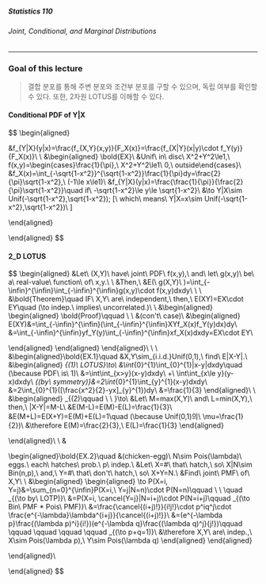 ##### Statistics 110

###### Joint, Conditional, and Marginal Distributions

---



### Goal of this lecture

> 결합 분포를 통해 주변 분포와 조건부 분포를 구할 수 있으며, 독립 여부를 확인할 수 있다. 또한, 2차원 LOTUS를 이해할 수 있다.







#### Conditional PDF of Y|X

$$
\begin{aligned}

&f_{Y|X}(y|x)=\frac{f_{X,Y}(x,y)}{F_X(x)}=\frac{f_{X|Y}(x|y)\cdot f_Y(y)}{F_X(x)}\\
\\
&\begin{aligned}
\bold{EX}\ &Unif\ in\ disc\ X^2+Y^2\le1,\ f(x,y)=\begin{cases}\frac{1}{\pi},\ X^2+Y^2\le1\\ 0,\ outside\end{cases}\\
&f_X(x)=\int_{-\sqrt{1-x^2}}^{\sqrt{1-x^2}}\frac{1}{\pi}dy=\frac{2}{\pi}\sqrt{1-x^2},\ (-1\le x\le1)\\
&f_{Y|X}(y|x)=\frac{\frac{1}{\pi}}{\frac{2}{\pi}\sqrt{1-x^2}}\quad if\ -\sqrt{1-x^2}\le y\le \sqrt{1-x^2}\\
&\to Y|X\sim Unif(-\sqrt{1-x^2},\sqrt{1-x^2})\; [\ which\ means\ Y|X=x\sim Unif(-\sqrt{1-x^2},\sqrt{1-x^2})\ ]

\end{aligned}

\end{aligned}
$$







#### 2_D LOTUS

$$
\begin{aligned}
&Let\ (X,Y)\ have\ joint\ PDF\ f(x,y),\ and\ let\ g(x,y)\ be\ a\ real-value\ function\ of\ x,y.\\
\\
&Then,\\
&E(\ g(X,Y)\ )=\int_{-\infin}^{\infin}\int_{-\infin}^{\infin}g(x,y)\cdot f(x,y)dxdy\\
\\
\\
&\bold{Theorem}\quad IF\ X,Y\ are\ independent,\ then,\ E(XY)=EX\cdot EY\quad (\to indep.\ implies\ uncorrelated.)\\
\\
&\begin{aligned}
\begin{aligned}
\bold{Proof}\qquad \ \  &(con't\ case)\\
&\begin{aligned}
E(XY)&=\int_{-\infin}^{\infin}(\int_{-\infin}^{\infin}XYf_X(x)f_Y(y)dx)dy\\
&=\int_{-\infin}^{\infin}yf_Y(y)\int_{-\infin}^{\infin}xf_X(x)dxdy=EX\cdot EY\\

\end{aligned}
\end{aligned}
\end{aligned}\\
\\
\\
&\begin{aligned}\bold{EX.1}\quad &X,Y\sim_{i.i.d.}Unif(0,1),\ find\ E|X-Y|.\\
&\begin{aligned}
_{(1)\ LOTUS}\to\ &\int_{0}^{1}\int_{0}^{1}|x-y|dxdy\quad (\because PDF\ is\ 1)\\
&=\int\int_{x>y}(x-y)dxdy\ +\ \int\int_{x\le y}(y-x)dxdy\\
_{(by\ symmetry)}&=2\int_{0}^{1}\int_{y}^{1}(x-y)dxdy\\
&=2\int_{0}^{1}([\frac{x^2}{2}-yx]_{y}^{1})dy\\
&=\frac{1}{3}
\end{aligned}\\
\\
&\begin{aligned}
_{(2)\qquad \ \ }\to\ &Let\ M=max(X,Y)\ and\ L=min(X,Y),\ then,\ |X-Y|=M-L\\
&E(M-L)=E(M)-E(L)=\frac{1}{3}\\
&E(M+L)=E(X+Y)=E(M)+E(L)=1\quad (\because Unif(0,1)의\ \mu=\frac{1}{2})\\
&\therefore E(M)=\frac{2}{3},\ E(L)=\frac{1}{3}
\end{aligned}

\end{aligned}\\
\\
&

\begin{aligned}\bold{EX.2}\quad &(chicken-egg)\ N\sim Pois(\lambda)\ eggs.\ each\ hatches\ prob.\ p\ indep.\\
&Let\ X=\#\ that\ hatch,\ so\ X|N\sim Bin(n,p),\ and,\ Y=\#\ that\ don't\ hatch,\ so\ X+Y=N.\\
&Find\ joint\ PMF\ of\ X,Y\\
\\
&\begin{aligned}
\begin{aligned}
\to P(X=i, Y=j)&=\sum_{n=0}^{\infin}P(X=i,\ Y=j|N=n)\cdot P(N=n)\qquad \ \ \quad _{(\to by\ LOTP)}\\
&=P(X=i, \cancel{Y=j}|N=i+j)\cdot P(N=i+j)\qquad _{(\to Bin\ PMF * Pois\ PMF)}\\
&=\frac{\cancel{(i+j)!}}{i!j!}\cdot p^iq^j\cdot \frac{e^{-\lambda}\lambda^{i+j}}{\cancel{(i+j)!}}\\
&=(e^{-\lambda p}\frac{(\lambda p)^i}{i!})(e^{-\lambda q}\frac{(\lambda q)^j}{j!})\qquad \qquad \qquad \qquad \qquad _{(\to p+q=1)}\\
&\therefore X,Y\ are\ indep.,\ X\sim Pois(\lambda p),\ Y\sim Pois(\lambda q)
\end{aligned}
\end{aligned}

\end{aligned}\\

\end{aligned}
$$


